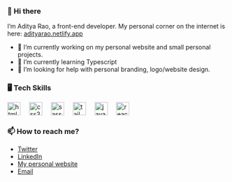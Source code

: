### 👋 Hi there

I’m Aditya Rao, a front-end developer. My personal corner on the internet is here: [adityarao.netlify.app](https://adityarao.netlify.app/)

*   🔭 I’m currently working on my personal website and small personal projects.
*   🌱 I’m currently learning Typescript
*   🤔 I’m looking for help with personal branding, logo/website design.

### 🖥 Tech Skills

<div align="left">
  <img src="https://cdn.jsdelivr.net/gh/devicons/devicon/icons/html5/html5-original.svg" height="30" alt="html5 logo"  />
  <img width="12" />
  <img src="https://cdn.jsdelivr.net/gh/devicons/devicon/icons/css3/css3-original.svg" height="30" alt="css3 logo"  />
  <img width="12" />
  <img src="https://cdn.jsdelivr.net/gh/devicons/devicon/icons/sass/sass-original.svg" height="30" alt="sass logo"  />
  <img width="12" />
  <img src="https://cdn.simpleicons.org/tailwindcss/06B6D4" height="30" alt="tailwindcss logo"  />
  <img width="12" />
  <img src="https://cdn.jsdelivr.net/gh/devicons/devicon/icons/javascript/javascript-original.svg" height="30" alt="javascript logo"  />
  <img width="12" />
  <img src="https://cdn.jsdelivr.net/gh/devicons/devicon/icons/react/react-original.svg" height="30" alt="react logo"  />
</div>

### 📫 How to reach me?
- [Twitter](https://twitter.com/thisisadityarao) 
- [LinkedIn](https://www.linkedin.com/in/thisisadityarao/) 
- [My personal website](https://adityarao.netlify.app/)
- <a href="mailto:dev.adityarao@gmail.com">Email</a>
